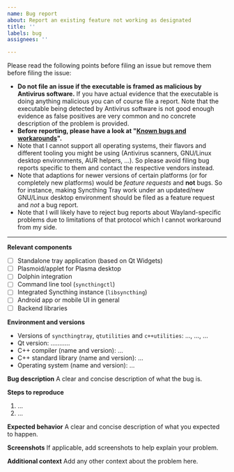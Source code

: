 ```yaml
---
name: Bug report
about: Report an existing feature not working as designated
title: ''
labels: bug
assignees: ''

---
```


Please read the following points before filing an issue but remove them before
filing the issue:

* **Do not file an issue if the executable is framed as malicious by Antivirus
  software.** If you have actual evidence that the executable is doing anything
  malicious you can of course file a report. Note that the executable being
  detected by Antivirus software is not good enough evidence as false positives
  are very common and no concrete description of the problem is provided.
* **Before reporting, please have a look at "[Known bugs and workarounds](https://github.com/Martchus/syncthingtray/blob/master/README.md#known-bugs-and-workarounds)".**
* Note that I cannot support all operating systems, their flavors and different
  tooling you might be using (Antivirus scanners, GNU/Linux desktop environments,
  AUR helpers, …). So please avoid filing bug reports specific to them and contact
  the respective vendors instead.
* Note that adaptions for newer versions of certain platforms (or for completely
  new platforms) would be *feature requests* and **not** bugs. So for instance,
  making Syncthing Tray work under an updated/new GNU/Linux desktop environment
  should be filed as a feature request and *not* a bug report.
* Note that I will likely have to reject bug reports about Wayland-specific
  problems due to limitations of that protocol which I cannot workaround from my
  side.

---

**Relevant components**
* [ ] Standalone tray application (based on Qt Widgets)
* [ ] Plasmoid/applet for Plasma desktop
* [ ] Dolphin integration
* [ ] Command line tool (`syncthingctl`)
* [ ] Integrated Syncthing instance (`libsyncthing`)
* [ ] Android app or mobile UI in general
* [ ] Backend libraries

**Environment and versions**
* Versions of `syncthingtray`, `qtutilities` and `c++utilities`: …, …, …
* Qt version: ….….…
* C++ compiler (name and version): …
* C++ standard library (name and version): …
* Operating system (name and version): …

**Bug description**
A clear and concise description of what the bug is.

**Steps to reproduce**
1. …
2. …

**Expected behavior**
A clear and concise description of what you expected to happen.

**Screenshots**
If applicable, add screenshots to help explain your problem.

**Additional context**
Add any other context about the problem here.

